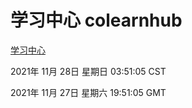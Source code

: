 # 学习中心 colearnhub
[学习中心](http://59.174.24.190:56308/colearnhub/)

2021年 11月 28日 星期日 03:51:05 CST

2021年 11月 27日 星期六 19:51:05 GMT
